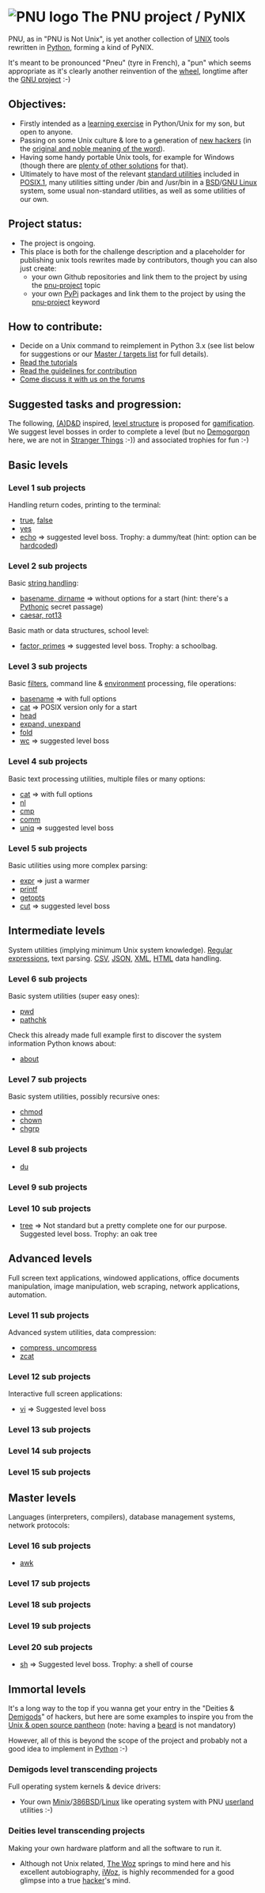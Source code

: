 # ![PNU logo](/_images/pnu-logo-small.png) The PNU project / PyNIX 
PNU, as in "PNU is Not Unix", is yet another collection of [UNIX](https://en.wikipedia.org/wiki/Unix) tools rewritten in [Python](https://www.python.org/), forming a kind of PyNIX.

It's meant to be pronounced "Pneu" (tyre in French), a "pun" which seems appropriate as it's clearly another reinvention of the [wheel](http://www.catb.org/jargon/html/W/wheel.html), longtime after the [GNU project](https://www.gnu.org/gnu/thegnuproject.en.html) :-)

## Objectives:
* Firstly intended as a [learning exercise](https://github.com/topics/learning-exercise) in Python/Unix for my son, but open to anyone.
* Passing on some Unix culture & lore to a generation of [new hackers](http://www.catb.org/~esr/jargon/) (in the [original and noble meaning of the word](http://www.catb.org/~esr/jargon/html/H/hacker.html)).
* Having some handy portable Unix tools, for example for Windows (though there are [plenty of other solutions](https://github.com/HubTou/PNU/wiki/Wilderness-Survival-Guide) for that).
* Ultimately to have most of the relevant [standard utilities](https://pubs.opengroup.org/onlinepubs/9699919799/idx/utilities.html) included in [POSIX.1](https://pubs.opengroup.org/onlinepubs/9699919799/nframe.html), many utilities sitting under /bin and /usr/bin in a [BSD](https://en.wikipedia.org/wiki/Berkeley_Software_Distribution)/[GNU Linux](https://en.wikipedia.org/wiki/Linux) system, some usual non-standard utilities, as well as some utilities of our own.

## Project status:
* The project is ongoing.
* This place is both for the challenge description and a placeholder for publishing unix tools rewrites made by contributors, though you can also just create:
  * your own Github repositories and link them to the project by using the [pnu-project](https://github.com/topics/pnu-project) topic
  * your own [PyPi](https://pypi.org/) packages and link them to the project by using the [pnu-project](https://pypi.org/search/?q=pnu-project) keyword

## How to contribute:
* Decide on a Unix command to reimplement in Python 3.x (see list below for suggestions or our [Master / targets list](https://github.com/HubTou/PNU/wiki/The-Monster-Manual) for full details).
* [Read the tutorials](https://github.com/HubTou/PNU/blob/main/_demos/README.md)
* [Read the guidelines for contribution](https://github.com/HubTou/PNU/wiki/The-Player's-Handbook)
* [Come discuss it with us on the forums](https://github.com/HubTou/PNU/discussions)

## Suggested tasks and progression:
The following, [(A)D&D](https://en.wikipedia.org/wiki/Dungeons_%26_Dragons) inspired, [level structure](https://github.com/HubTou/PNU/discussions/2) is proposed for [gamification](https://en.wikipedia.org/wiki/Gamification).
We suggest level bosses in order to complete a level (but no [Demogorgon](https://en.wikipedia.org/wiki/Demogorgon#Dungeons_&_Dragons) here, we are not in [Stranger Things](https://en.wikipedia.org/wiki/Stranger_Things) :-)) and associated trophies for fun :-)

## Basic levels
### Level 1 sub projects
Handling return codes, printing to the terminal:
* [true](https://www.freebsd.org/cgi/man.cgi?query=true), [false](https://www.freebsd.org/cgi/man.cgi?query=false)
* [yes](https://www.freebsd.org/cgi/man.cgi?query=yes)
* [echo](https://www.freebsd.org/cgi/man.cgi?query=echo) => suggested level boss. Trophy: a dummy/teat (hint: option can be [hardcoded](http://www.catb.org/jargon/html/H/hardcoded.html))

### Level 2 sub projects
Basic [string handling](https://docs.python.org/3/library/string.html):
* [basename, dirname](https://www.freebsd.org/cgi/man.cgi?query=basename) => without options for a start (hint: there's a [Pythonic](https://realpython.com/learning-paths/writing-pythonic-code/) secret passage)
* [caesar, rot13](https://www.freebsd.org/cgi/man.cgi?query=caesar)

Basic math or data structures, school level:
* [factor, primes](https://www.freebsd.org/cgi/man.cgi?query=factor) => suggested level boss. Trophy: a schoolbag.

### Level 3 sub projects
Basic [filters](https://github.com/HubTou/PNU/tree/main/_demos/gorgon), command line & [environment](https://www.freebsd.org/cgi/man.cgi?query=environ) processing, file operations:
* [basename](https://www.freebsd.org/cgi/man.cgi?query=basename) => with full options
* [cat](https://www.freebsd.org/cgi/man.cgi?query=cat) => POSIX version only for a start
* [head](https://www.freebsd.org/cgi/man.cgi?query=head)
* [expand, unexpand](https://www.freebsd.org/cgi/man.cgi?query=expand)
* [fold](https://www.freebsd.org/cgi/man.cgi?query=fold)
* [wc](https://www.freebsd.org/cgi/man.cgi?query=wc) => suggested level boss

### Level 4 sub projects
Basic text processing utilities, multiple files or many options:
* [cat](https://www.freebsd.org/cgi/man.cgi?query=cat) => with full options
* [nl](https://www.freebsd.org/cgi/man.cgi?query=nl)
* [cmp](https://www.freebsd.org/cgi/man.cgi?query=cmp)
* [comm](https://www.freebsd.org/cgi/man.cgi?query=comm)
* [uniq](https://www.freebsd.org/cgi/man.cgi?query=uniq) => suggested level boss

### Level 5 sub projects
Basic utilities using more complex parsing:
* [expr](https://www.freebsd.org/cgi/man.cgi?query=expr) => just a warmer
* [printf](https://www.freebsd.org/cgi/man.cgi?query=printf)
* [getopts](https://www.freebsd.org/cgi/man.cgi?query=getopts)
* [cut](https://www.freebsd.org/cgi/man.cgi?query=cut) => suggested level boss

## Intermediate levels
System utilities (implying minimum Unix system knowledge).
[Regular expressions](https://docs.python.org/3/library/re.html), text parsing.
[CSV](https://docs.python.org/3/library/csv.html), [JSON](https://docs.python.org/3/library/json.html), [XML](https://docs.python.org/3/library/xml.html), [HTML](https://docs.python.org/3/library/html.html) data handling.

### Level 6 sub projects
Basic system utilities (super easy ones):
* [pwd](https://www.freebsd.org/cgi/man.cgi?query=pwd)
* [pathchk](https://www.freebsd.org/cgi/man.cgi?query=pathchk)

Check this already made full example first to discover the system information Python knows about:
* [about](https://github.com/HubTou/about)

### Level 7 sub projects
Basic system utilities, possibly recursive ones:
* [chmod](https://www.freebsd.org/cgi/man.cgi?query=chmod)
* [chown](https://www.freebsd.org/cgi/man.cgi?query=chown)
* [chgrp](https://www.freebsd.org/cgi/man.cgi?query=chgrp)

### Level 8 sub projects
* [du](https://www.freebsd.org/cgi/man.cgi?query=du)

### Level 9 sub projects

### Level 10 sub projects
* [tree](http://mama.indstate.edu/users/ice/tree/) => Not standard but a pretty complete one for our purpose. Suggested level boss. Trophy: an oak tree

## Advanced levels
Full screen text applications, windowed applications, office documents manipulation, image manipulation, web scraping, network applications, automation.

### Level 11 sub projects
Advanced system utilities, data compression:
* [compress, uncompress](https://www.freebsd.org/cgi/man.cgi?query=compress)
* [zcat](https://www.freebsd.org/cgi/man.cgi?query=zcat)

### Level 12 sub projects
Interactive full screen applications:
* [vi](https://www.freebsd.org/cgi/man.cgi?query=vi) => Suggested level boss

### Level 13 sub projects
### Level 14 sub projects
### Level 15 sub projects

## Master levels
Languages (interpreters, compilers), database management systems, network protocols:

### Level 16 sub projects
* [awk](https://www.freebsd.org/cgi/man.cgi?query=awk)

### Level 17 sub projects
### Level 18 sub projects
### Level 19 sub projects

### Level 20 sub projects
* [sh](https://www.freebsd.org/cgi/man.cgi?query=sh) => Suggested level boss. Trophy: a shell of course

## Immortal levels
It's a long way to the top if you wanna get your entry in the "Deities & [Demigods](http://www.catb.org/jargon/html/D/demigod.html)" of hackers, but here are some examples to inspire you from the [Unix & open source pantheon](https://www.facesofopensource.com/unix/) (note: having a [beard](http://jargonf.org/wiki/barbu) is not mandatory)

However, all of this is beyond the scope of the project and probably not a good idea to implement in [Python](http://www.catb.org/jargon/html/P/Python.html) :-)

### Demigods level transcending projects
Full operating system kernels & device drivers:
* Your own [Minix](https://en.wikipedia.org/wiki/Minix)/[386BSD](https://en.wikipedia.org/wiki/386BSD)/[Linux](http://www.catb.org/jargon/html/L/Linux.html) like operating system with PNU [userland](http://www.catb.org/jargon/html/U/userland.html) utilities :-)

### Deities level transcending projects
Making your own hardware platform and all the software to run it.
* Although not Unix related, [The Woz](https://en.wikipedia.org/wiki/Steve_Wozniak) springs to mind here and his excellent autobiography, [iWoz](https://en.wikipedia.org/wiki/IWoz), is highly recommended for a good glimpse into a true [hacker](http://www.catb.org/jargon/html/H/hacker.html)'s mind.
